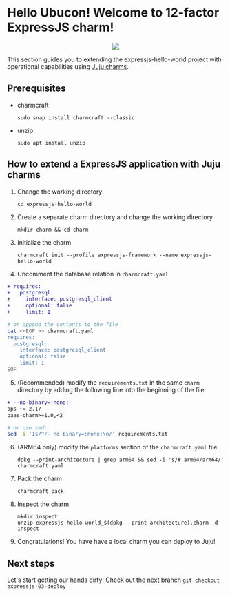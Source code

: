# Hello Ubucon! Welcome to 12-factor ExpressJS charm!

<p align="center">
    <img src="https://res.cloudinary.com/canonical/image/fetch/f_auto,q_auto,fl_sanitize,c_fill,w_200,h_200/https://api.charmhub.io/api/v1/media/download/charm_g5MbnEy7wX7GTPtr20TcB16YCvXXZu2Y_icon_e08d61629f52f85dd79e8222b8b2360a7377af42e1a0f22fceca778ec3226d7c.png">
</p>

This section guides you to extending the expressjs-hello-world project with operational capabilities
using [Juju charms](https://juju.is/).

## Prerequisites

- charmcraft
  ```
  sudo snap install charmcraft --classic
  ```
- unzip
  ```
  sudo apt install unzip
  ```

## How to extend a ExpressJS application with Juju charms

1. Change the working directory
   ```
   cd expressjs-hello-world
   ```
2. Create a separate charm directory and change the working directory
   ```
   mkdir charm && cd charm
   ```
3. Initialize the charm
   ```
   charmcraft init --profile expressjs-framework --name expressjs-hello-world
   ```
4. Uncomment the database relation in `charmcraft.yaml`
  ```diff
  + requires:
  +   postgresql:
  +     interface: postgresql_client
  +     optional: false
  +     limit: 1
  ```
  ```bash
  # or append the contents to the file
  cat <<EOF >> charmcraft.yaml
  requires:
    postgresql:
      interface: postgresql_client
      optional: false
      limit: 1
  EOF
  ```
5. (Recommended) modify the `requirements.txt` in the same `charm` directory by adding the following line into the beginning of the file
  ```diff
  + --no-binary=:none:
  ops ~= 2.17
  paas-charm>=1.0,<2
  ```
  ```bash
  # or use sed:
  sed -i '1s/^/--no-binary=:none:\n/' requirements.txt
  ```
6. (ARM64 only) modify the `platforms` section of the `charmcraft.yaml` file
    ```
    dpkg --print-architecture | grep arm64 && sed -i 's/# arm64/arm64/' charmcraft.yaml
    ```
7. Pack the charm
   ```
   charmcraft pack
   ```
8. Inspect the charm
   ```
   mkdir inspect
   unzip expressjs-hello-world_$(dpkg --print-architecture).charm -d inspect
   ```
9. Congratulations! You have have a local charm you can deploy to Juju!

## Next steps

Let's start getting our hands dirty! Check out the [next branch](https://github.com/yanksyoon/hello-ubucon/blob/expressjs-03-deploy/README.md) `git checkout expressjs-03-deploy`
